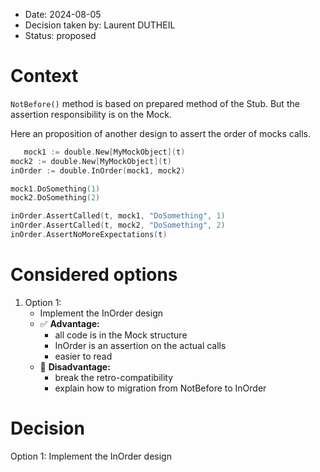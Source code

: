 - Date: 2024-08-05
- Decision taken by: Laurent DUTHEIL
- Status: proposed

# Context

`NotBefore()` method is based on prepared method of the Stub.
But the assertion responsibility is on the Mock.

Here an proposition of another design to assert the order of mocks calls.

```go
   mock1 := double.New[MyMockObject](t)
mock2 := double.New[MyMockObject](t)
inOrder := double.InOrder(mock1, mock2)

mock1.DoSomething(1)
mock2.DoSomething(2)

inOrder.AssertCalled(t, mock1, "DoSomething", 1)
inOrder.AssertCalled(t, mock2, "DoSomething", 2)
inOrder.AssertNoMoreExpectations(t)
```

# Considered options

1. Option 1:
    - Implement the InOrder design
    - ✅ **Advantage:**
        - all code is in the Mock structure
        - InOrder is an assertion on the actual calls
        - easier to read
    - 🚫 **Disadvantage:**
        - break the retro-compatibility
        - explain how to migration from NotBefore to InOrder

# Decision

Option 1: Implement the InOrder design
